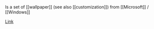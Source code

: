 Is a set of [[wallpaper]] (see also [[customization]]) from [[Microsoft]] / [[Windows]]

[Link](https://wallpapers.microsoft.design/)